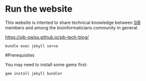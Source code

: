# Run the website
This website is intented to share technical knowledge between [SIB](http://www.sib.swiss/) members and among the bioinformaticians community in general.

https://sib-swiss.github.io/sib-tech-blog/

```shell
bundle exec jekyll serve
```

#Prerequisites

You may need to install some gems first:
```shell
gem install jekyll bundler
```

